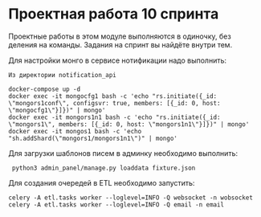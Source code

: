 # Проектная работа 10 спринта

Проектные работы в этом модуле выполняются в одиночку, без деления на команды. Задания на спринт вы найдёте внутри тем.
    
Для настройки монго в сервисе нотификации надо выполнить:
     
    Из директории notification_api
    
    docker-compose up -d 
    docker exec -it mongocfg1 bash -c 'echo "rs.initiate({_id: \"mongors1conf\", configsvr: true, members: [{_id: 0, host: \"mongocfg1\"}]})" | mongo'
    docker exec -it mongors1n1 bash -c 'echo "rs.initiate({_id: \"mongors1\", members: [{_id: 0, host: \"mongors1n1\"}]})" | mongo'
    docker exec -it mongos1 bash -c 'echo "sh.addShard(\"mongors1/mongors1n1\")" | mongo'
    
    
Для загрузки шаблонов писем в админку необходимо выполнить:
     
     python3 admin_panel/manage.py loaddata fixture.json
     
Для создания очередей в ETL необходимо запустить:
    
    celery -A etl.tasks worker --loglevel=INFO -Q websocket -n wobsocket
    celery -A etl.tasks worker --loglevel=INFO -Q email -n email